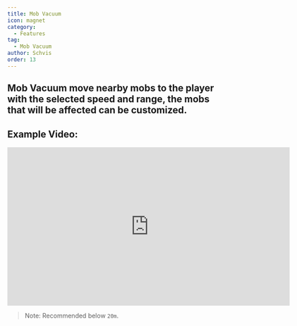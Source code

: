 ```yaml
---
title: Mob Vacuum
icon: magnet
category:
  - Features
tag:
  - Mob Vacuum
author: Schvis
order: 13
---
```


## Mob Vacuum move nearby mobs to the player with the selected speed and range, the mobs that will be affected can be customized.

## Example Video:

<iframe width="640" height="360" src="https://www.youtube.com/embed/KNzVgG_V10I?list=PL5eI1Tb64p56g27qfYk7VuFTz4FK6YrKa" title="Korepi - Mob Vacuum" frameborder="0" allow="accelerometer; autoplay; clipboard-write; encrypted-media; gyroscope; picture-in-picture; web-share" allowfullscreen></iframe>

> Note: Recommended below `20m`.
